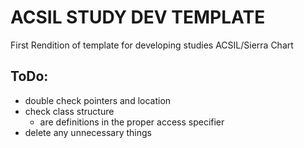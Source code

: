 # ACSIL STUDY DEV TEMPLATE
First Rendition of template for developing
studies ACSIL/Sierra Chart


## ToDo:
- double check pointers and location
- check class structure
  - are definitions in the proper access specifier
- delete any unnecessary things
